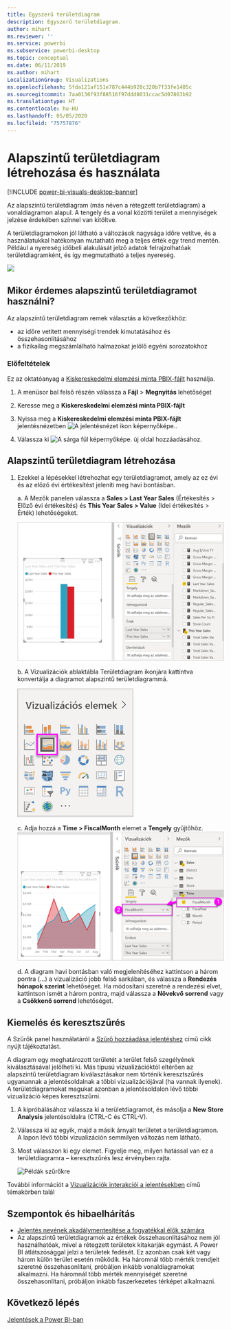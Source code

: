 ```yaml
---
title: Egyszerű területdiagram
description: Egyszerű területdiagram.
author: mihart
ms.reviewer: ''
ms.service: powerbi
ms.subservice: powerbi-desktop
ms.topic: conceptual
ms.date: 06/11/2019
ms.author: mihart
LocalizationGroup: Visualizations
ms.openlocfilehash: 5fda121af151e787c444b928c320b7f33fe1405c
ms.sourcegitcommit: 7aa0136f93f88516f97ddd8031ccac5d07863b92
ms.translationtype: HT
ms.contentlocale: hu-HU
ms.lasthandoff: 05/05/2020
ms.locfileid: "75757876"
---
```

# <a name="create-and-use-basic-area-charts"></a>Alapszintű területdiagram létrehozása és használata

[!INCLUDE [power-bi-visuals-desktop-banner](../includes/power-bi-visuals-desktop-banner.md)]

Az alapszintű területdiagram (más néven a rétegzett területdiagram) a vonaldiagramon alapul. A tengely és a vonal közötti terület a mennyiségek jelzése érdekében színnel van kitöltve. 

A területdiagramokon jól látható a változások nagysága időre vetítve, és a használatukkal hatékonyan mutatható meg a teljes érték egy trend mentén. Például a nyereség időbeli alakulását jelző adatok felrajzolhatóak területdiagramként, és így megmutatható a teljes nyereség.

![](media/power-bi-visualization-basic-area-chart/power-bi-chart-example.png)

## <a name="when-to-use-a-basic-area-chart"></a>Mikor érdemes alapszintű területdiagramot használni?
Az alapszintű területdiagram remek választás a következőkhöz:

* az időre vetített mennyiségi trendek kimutatásához és összehasonlításához 
* a fizikailag megszámlálható halmazokat jelölő egyéni sorozatokhoz

### <a name="prerequisites"></a>Előfeltételek
Ez az oktatóanyag a [Kiskereskedelmi elemzési minta PBIX-fájlt](https://download.microsoft.com/download/9/6/D/96DDC2FF-2568-491D-AAFA-AFDD6F763AE3/Retail%20Analysis%20Sample%20PBIX.pbix) használja.

1. A menüsor bal felső részén válassza a **Fájl** > **Megnyitás** lehetőséget
   
2. Keresse meg a **Kiskereskedelmi elemzési minta PBIX-fájlt**

1. Nyissa meg a **Kiskereskedelmi elemzési minta PBIX-fájlt** jelentésnézetben ![A jelentésnézet ikon képernyőképe.](media/power-bi-visualization-kpi/power-bi-report-view.png).

1. Válassza ki ![A sárga fül képernyőképe.](media/power-bi-visualization-kpi/power-bi-yellow-tab.png) új oldal hozzáadásához.


## <a name="create-a-basic-area-chart"></a>Alapszintű területdiagram létrehozása
 

1. Ezekkel a lépésekkel létrehozhat egy területdiagramot, amely az ez évi és az előző évi értékesítést jeleníti meg havi bontásban.
   
   a. A Mezők panelen válassza a **Sales \> Last Year Sales** (Értékesítés > Előző évi értékesítés) és **This Year Sales > Value** (Idei értékesítés > Érték) lehetőségeket.

   ![területdiagram adatértékei](media/power-bi-visualization-basic-area-chart/power-bi-bar-chart.png)

   b.  A Vizualizációk ablaktábla Területdiagram ikonjára kattintva konvertálja a diagramot alapszintű területdiagrammá.

   ![területdiagram ikonja](media/power-bi-visualization-basic-area-chart/convertchart.png)
   
   c.  Adja hozzá a **Time \> FiscalMonth** elemet a **Tengely** gyűjtőhöz.   
   ![területdiagram tengelytértékei](media/power-bi-visualization-basic-area-chart/powerbi-area-chartnew.png)
   
   d.  A diagram havi bontásban való megjelenítéséhez kattintson a három pontra (...) a vizualizáció jobb felső sarkában, és válassza a **Rendezés hónapok szerint** lehetőséget. Ha módosítani szeretné a rendezési elvet, kattintson ismét a három pontra, majd válassza a **Növekvő sorrend** vagy a **Csökkenő sorrend** lehetőséget.

## <a name="highlighting-and-cross-filtering"></a>Kiemelés és keresztszűrés
A Szűrők panel használatáról a [Szűrő hozzáadása jelentéshez](../power-bi-report-add-filter.md) című cikk nyújt tájékoztatást.

A diagram egy meghatározott területét a terület felső szegélyének kiválasztásával jelölheti ki.  Más típusú vizualizációktól eltérően az alapszintű területdiagram kiválasztásakor nem történik keresztszűrés ugyanannak a jelentésoldalnak a többi vizualizációjával (ha vannak ilyenek). A területdiagramokat magukat azonban a jelentésoldalon lévő többi vizualizáció képes keresztszűrni. 

1. A kipróbálásához válassza ki a területdiagramot, és másolja a **New Store Analysis** jelentésoldalra (CTRL-C és CTRL-V).
2. Válassza ki az egyik, majd a másik árnyalt területet a területdiagramon. A lapon lévő többi vizualizáción semmilyen változás nem látható.
1. Most válasszon ki egy elemet. Figyelje meg, milyen hatással van ez a területdiagramra – keresztszűrés lesz érvényben rajta.

    ![Példák szűrőkre](media/power-bi-visualization-basic-area-chart/power-bi-area-chart-filters.gif) 

További információt a [Vizualizációk interakciói a jelentésekben](../service-reports-visual-interactions.md) című témakörben talál


## <a name="considerations-and-troubleshooting"></a>Szempontok és hibaelhárítás   
* [Jelentés nevének akadálymentesítése a fogyatékkal élők számára](../desktop-accessibility.md)
* Az alapszintű területdiagramok az értékek összehasonlításához nem jól használhatóak, mivel a rétegzett területek kitakarják egymást. A Power BI átlátszósággal jelzi a területek fedését. Ez azonban csak két vagy három külön terület esetén működik. Ha háromnál több mérték trendjeit szeretné összehasonlítani, próbáljon inkább vonaldiagramokat alkalmazni. Ha háromnál több mérték mennyiségét szeretné összehasonlítani, próbáljon inkább faszerkezetes térképet alkalmazni.

## <a name="next-step"></a>Következő lépés
[Jelentések a Power BI-ban](power-bi-visualization-card.md)  

